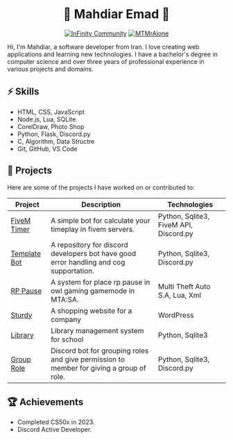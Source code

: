 <!-- # Mahdiyar Emad

## Skills
- Python
- SQL
- C
- HTML/CSS
- CorelDraw
- MTA Lua
- Discord Bot
- Java Script
- Flask

## Achivements -->

<!--
**MTMrAlone/MTMrAlone** is a ✨ _special_ ✨ repository because its `README.md` (this file) appears on your GitHub profile.

Here are some ideas to get you started:

- 🔭 I’m currently working on ...
- 🌱 I’m currently learning ...
- 👯 I’m looking to collaborate on ...
- 🤔 I’m looking for help with ...
- 💬 Ask me about ...
- 📫 How to reach me: ...
- 😄 Pronouns: ...
- ⚡ Fun fact: ...
-->
<h1 align="center">🗽 Mahdiar Emad 🗽</h1>

<div align="center">
    <a href="https://discord.gg/infinitytm"><img src="https://badgen.net/discord/members/infinitytm?icon=discord" alt="InFinity Community"/></a>
    <a href="https://x.com/mtmralone"><img src="https://img.shields.io/twitter/follow/mtmralone?style=social" alt="MTMrAlone"/></a>
</div>

Hi, I'm Mahdiar, a software developer from Iran. I love creating web applications and learning new technologies. I have a bachelor's degree in computer science and over three years of professional experience in various projects and domains.

## ⚡ Skills
- HTML, CSS, JavaScript
- Node.js, Lua, SQLite
- CorelDraw, Photo Shop
- Python, Flask, Discord.py
- C, Algorithm, Data Structre
- Git, GitHub, VS Code

## 🌱 Projects
Here are some of the projects I have worked on or contributed to:

| Project | Description | Technologies |
|---------|-------------|--------------|
| [FiveM Timer](https://infinitycommunity.ir/discord) | A simple bot for calculate your timeplay in fivem servers. | Python, Sqlite3, FiveM API, Discord.py |
| [Template Bot](https://github.com/MTMrAlone/Template-Bot) | A repository for discord developers bot have good error handling and cog supportation. | Python, Sqlite3, Discord.py |
| [RP Pause](https://github.com/MTMrAlone/RP-Pause) | A system for place rp pause in owl gaming gamemode in MTA:SA. | Multi Theft Auto S.A, Lua, Xml |
| [Sturdy](https://sturdy.ir/) | A shopping website for a company | WordPress | 
| [Library](https://github.com/MTMrAlone/Library) | Library management system for school | Python, Sqlite3 |
| [Group Role](https://github.com/MTMrAlone/GroupsRole-Bot) | Discord bot for grouping roles and give permission to member for giving a group of role. | Python, Sqlite3, Discord.py |

## 🏆 Achievements
- Completed CS50x in 2023.
- Discord Active Developer.
